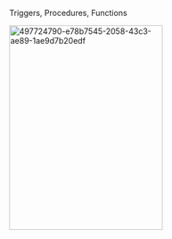 Triggers, Procedures, Functions 

<img width="275" height="367" alt="497724790-e78b7545-2058-43c3-ae89-1ae9d7b20edf" src="https://github.com/user-attachments/assets/d4870f61-3521-4a5d-9b2a-55aed3c0cbc8" />
